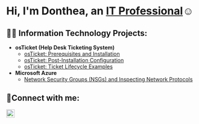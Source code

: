 <h1>Hi, I'm Donthea, an <a href="https://linkedin.com/in/Josh">IT Professional</a>☺</h1>

<h2>👨‍💻 Information Technology Projects:</h2>

- <b>osTicket (Help Desk Ticketing System)</b>
  - [osTicket: Prerequisites and Installation](https://github.com/Campbelldonthea/OS-Ticket-Prereq/tree/main)
  - [osTicket: Post-Installation Configuration](https://github.com/joshmadakorcc/post-install-config)
  - [osTicket: Ticket Lifecycle Examples](https://github.com/joshmadakorcc/ticket-lifecycle)
- <b>Microsoft Azure</b>
  - [Network Security Groups (NSGs) and Inspecting Network Protocols](https://github.com/Campbelldonthea/Azure-Network-Protocols)

<h2>🤳Connect with me:</h2>

[<img align="left" alt="Josh | LinkedIn" width="22px" src="https://www.linkedin.com/in/donthea-campbell-1a3412346/" />][linkedin]

[linkedin]: https://www.linkedin.com/in/donthea-campbell-1a3412346/
